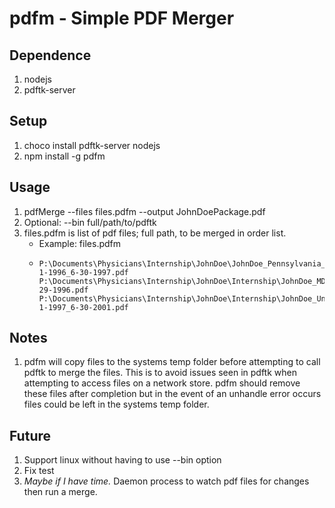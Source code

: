 # pdfm - Simple PDF Merger
## Dependence
1. nodejs 
2. pdftk-server
 
## Setup
1. choco install pdftk-server nodejs
2. npm install -g pdfm

## Usage
1. pdfMerge --files files.pdfm --output JohnDoePackage.pdf
2. Optional: --bin full/path/to/pdftk
3. files.pdfm is list of pdf files; full path, to be merged in order list.
    * Example: files.pdfm
    * ```text
      P:\Documents\Physicians\Internship\JohnDoe\JohnDoe_Pennsylvania_GeneralSurgery_7-1-1996_6-30-1997.pdf
      P:\Documents\Physicians\Internship\JohnDoe\Internship\JohnDoe_MD_OhioUniversity_8-29-1996.pdf
      P:\Documents\Physicians\Internship\JohnDoe\Internship\JohnDoe_UnivCincinnati_7-1-1997_6-30-2001.pdf
      ```

## Notes
1. pdfm will copy files to the systems temp folder before attempting to call pdftk to merge the files. This is to avoid issues seen in pdftk when attempting to access files on a network store. pdfm should remove these files after completion but in the event of an unhandle error occurs files could be left in the systems temp folder.

## Future
1. Support linux without having to use --bin option
1. Fix test
1. _Maybe if I have time._ Daemon process to watch pdf files for changes then run a merge.
